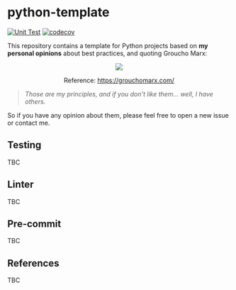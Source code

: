 # python-template

[![Unit Test](https://github.com/ocriado91/python-template/actions/workflows/unit_testing.yaml/badge.svg)](https://github.com/ocriado91/python-template/actions/workflows/unit_testing.yaml)
[![codecov](https://codecov.io/gh/ocriado91/python-template/graph/badge.svg?token=AWI6GN9I73)](https://codecov.io/gh/ocriado91/python-template)

This repository contains a template for Python projects based on __my personal opinions__ about best practices, and quoting Groucho Marx:

<div style="text-align:center;">
    <img src="https://images.squarespace-cdn.com/content/v1/63fe5bf82a3b0c4ba498d25a/bf95a66a-440f-4167-81e3-e6de58101383/Groucho-animation.gif">
    <p>Reference: <a href="https://grouchomarx.com/">https://grouchomarx.com/</a></p>
</div>

> <cite>Those are my principles, and if you don't like them... well, I have others.</cite>

So if you have any opinion about them, please feel free to open a new issue or
contact me.

## Testing
TBC

## Linter
TBC

## Pre-commit
TBC

## References
TBC
